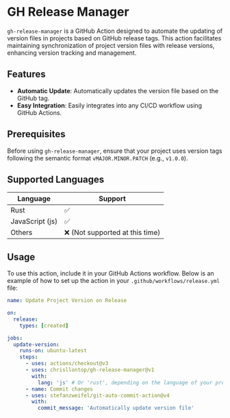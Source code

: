 # GH Release Manager

`gh-release-manager` is a GitHub Action designed to automate the updating of version files in projects based on GitHub release tags. This action facilitates maintaining synchronization of project version files with release versions, enhancing version tracking and management.

## Features

- **Automatic Update**: Automatically updates the version file based on the GitHub tag.
- **Easy Integration**: Easily integrates into any CI/CD workflow using GitHub Actions.

## Prerequisites

Before using `gh-release-manager`, ensure that your project uses version tags following the semantic format `vMAJOR.MINOR.PATCH` (e.g., `v1.0.0`).

## Supported Languages

| Language | Support            |
|----------|--------------------|
| Rust     | :white_check_mark: |
| JavaScript (js) | :white_check_mark: |
| Others    | :x: (Not supported at this time) |

## Usage

To use this action, include it in your GitHub Actions workflow. Below is an example of how to set up the action in your `.github/workflows/release.yml` file:

```yaml
name: Update Project Version on Release

on:
  release:
    types: [created]

jobs:
  update-version:
    runs-on: ubuntu-latest
    steps:
      - uses: actions/checkout@v3
      - uses: chrisllontop/gh-release-manager@v1
        with:
          lang: 'js' # Or 'rust', depending on the language of your project.
      - name: Commit changes
      - uses: stefanzweifel/git-auto-commit-action@v4
        with:
          commit_message: 'Automatically update version file'
```
